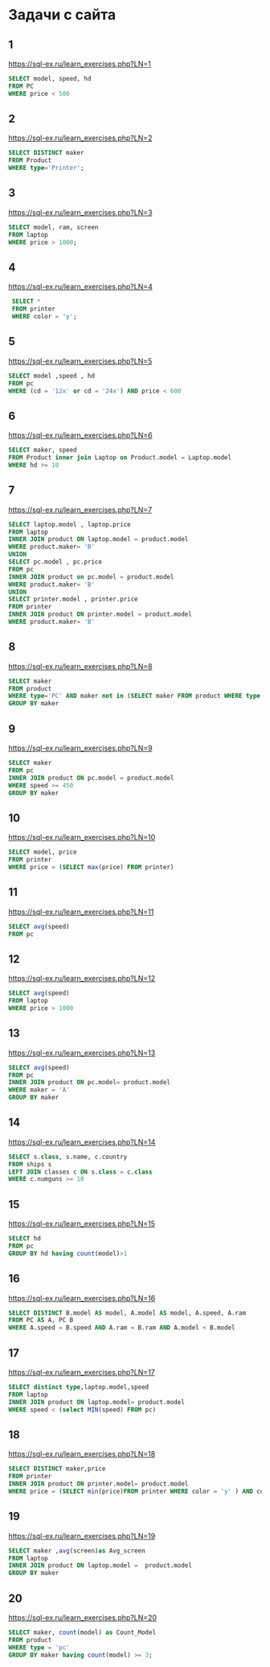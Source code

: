 # Задачи с сайта 

## 1

https://sql-ex.ru/learn_exercises.php?LN=1

```sql
SELECT model, speed, hd
FROM PC
WHERE price < 500
```
## 2

https://sql-ex.ru/learn_exercises.php?LN=2

```sql
SELECT DISTINCT maker
FROM Product 
WHERE type='Printer';
```
## 3

https://sql-ex.ru/learn_exercises.php?LN=3

```sql
SELECT model, ram, screen 
FROM laptop
WHERE price > 1000;
```
## 4

https://sql-ex.ru/learn_exercises.php?LN=4

```sql
 SELECT * 
 FROM printer 
 WHERE color = 'y';
```
## 5

https://sql-ex.ru/learn_exercises.php?LN=5

```sql
SELECT model ,speed , hd  
FROM pc 
WHERE (cd = '12x' or cd = '24x') AND price < 600
```

## 6

https://sql-ex.ru/learn_exercises.php?LN=6

```sql
SELECT maker, speed  
FROM Product inner join Laptop on Product.model = Laptop.model   
WHERE hd >= 10
```
## 7

https://sql-ex.ru/learn_exercises.php?LN=7

```sql
SELECT laptop.model , laptop.price  
FROM laptop 
INNER JOIN product ON laptop.model = product.model  
WHERE product.maker= 'B' 
UNION 
SELECT pc.model , pc.price 
FROM pc 
INNER JOIN product on pc.model = product.model  
WHERE product.maker= 'B' 
UNION 
SELECT printer.model , printer.price 
FROM printer 
INNER JOIN product ON printer.model = product.model  
WHERE product.maker= 'B'
```
## 8

https://sql-ex.ru/learn_exercises.php?LN=8

```sql
SELECT maker 
FROM product 
WHERE type='PC' AND maker not in (SELECT maker FROM product WHERE type = 'Laptop') 
GROUP BY maker
```

## 9

https://sql-ex.ru/learn_exercises.php?LN=9

```sql
SELECT maker 
FROM pc 
INNER JOIN product ON pc.model = product.model 
WHERE speed >= 450 
GROUP BY maker
```

## 10

https://sql-ex.ru/learn_exercises.php?LN=10

```sql
SELECT model, price  
FROM printer 
WHERE price = (SELECT max(price) FROM printer)
```
## 11

https://sql-ex.ru/learn_exercises.php?LN=11

```sql
SELECT avg(speed) 
FROM pc
```

## 12

https://sql-ex.ru/learn_exercises.php?LN=12

```sql
SELECT avg(speed) 
FROM laptop 
WHERE price > 1000 
```
## 13

https://sql-ex.ru/learn_exercises.php?LN=13

```sql
SELECT avg(speed) 
FROM pc 
INNER JOIN product ON pc.model= product.model 
WHERE maker = 'A'   
GROUP BY maker 
```

## 14

https://sql-ex.ru/learn_exercises.php?LN=14

```sql
SELECT s.class, s.name, c.country
FROM ships s
LEFT JOIN classes c ON s.class = c.class
WHERE c.numguns >= 10
```
## 15

https://sql-ex.ru/learn_exercises.php?LN=15

```sql
SELECT hd  
FROM pc 
GROUP BY hd having count(model)>1 
```
## 16

https://sql-ex.ru/learn_exercises.php?LN=16

```sql
SELECT DISTINCT B.model AS model, A.model AS model, A.speed, A.ram 
FROM PC AS A, PC B 
WHERE A.speed = B.speed AND A.ram = B.ram AND A.model < B.model 
```
## 17

https://sql-ex.ru/learn_exercises.php?LN=17

```sql
SELECT distinct type,laptop.model,speed
FROM laptop 
INNER JOIN product ON laptop.model= product.model  
WHERE speed < (select MIN(speed) FROM pc) 
```
## 18

https://sql-ex.ru/learn_exercises.php?LN=18

```sql
SELECT DISTINCT maker,price 
FROM printer 
INNER JOIN product ON printer.model= product.model  
WHERE price = (SELECT min(price)FROM printer WHERE color = 'y' ) AND color = 'y'  
```
## 19

https://sql-ex.ru/learn_exercises.php?LN=19

```sql
SELECT maker ,avg(screen)as Avg_screen 
FROM laptop 
INNER JOIN product ON laptop.model =  product.model 
GROUP BY maker  
```
## 20

https://sql-ex.ru/learn_exercises.php?LN=20

```sql
SELECT maker, count(model) as Count_Model 
FROM product 
WHERE type = 'pc' 
GROUP BY maker having count(model) >= 3;
```
